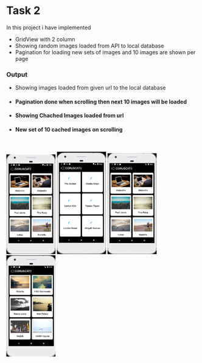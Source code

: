 # Task 2

In this project i have implemented
- GridView with 2 column
- Showing random images loaded from API to local database
- Pagination for loading new sets of images and 10 images are shown per page

### Output

- <n4>Showing images loaded from given url to the local database</h4>
- <h4>Pagination done when scrolling then next 10 images will be loaded</h4>
- <h4>Showing Chached Images loaded from url</h4>
- <h4>New set of 10 cached images on scrolling </h4><br>
<img src="https://github.com/Snehal-Singh174/coruscate_task/blob/master/output/img1.png" width="129px">     <img src="https://github.com/Snehal-Singh174/coruscate_task/blob/master/output/img2.png" width="129px">   <img src="https://github.com/Snehal-Singh174/coruscate_task/blob/master/output/img3.png" width="129px"><img src="https://github.com/Snehal-Singh174/coruscate_task/blob/master/output/img4.png" width="129px">
